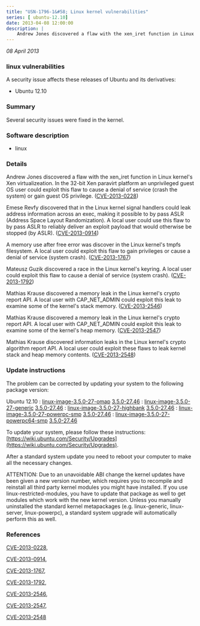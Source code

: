 ```yaml
---
title: "USN-1796-1&#58; Linux kernel vulnerabilities"
series: [ ubuntu-12.10]
date: 2013-04-08 12:00:00
description: |
    Andrew Jones discovered a flaw with the xen_iret function in Linux kernel&#39;s Xen virtualizeation. In the 32-bit Xen paravirt platform an unprivileged guest OS user could exploit this flaw to cause a denial of service (crash the system) or gain guest OS privilege. ([CVE-2013-0228](http://people.ubuntu.com/~ubuntu-security/cve/CVE-2013-0228))
--- 
```

 
 

*08 April 2013*

### linux vulnerabilities

A security issue affects these releases of Ubuntu and its derivatives:

* Ubuntu 12.10

### Summary

Several security issues were fixed in the kernel. 

### Software description

* linux 

### Details

Andrew Jones discovered a flaw with the xen_iret function in Linux kernel&#39;s Xen virtualizeation. In the 32-bit Xen paravirt platform an unprivileged guest OS user could exploit this flaw to cause a denial of service (crash the system) or gain guest OS privilege. ([CVE-2013-0228](http://people.ubuntu.com/~ubuntu-security/cve/CVE-2013-0228))

Emese Revfy discovered that in the Linux kernel signal handlers could leak address information across an exec, making it possible to by pass ASLR (Address Space Layout Randomization). A local user could use this flaw to by pass ASLR to reliably deliver an exploit payload that would otherwise be stopped (by ASLR). ([CVE-2013-0914](http://people.ubuntu.com/~ubuntu-security/cve/CVE-2013-0914))

A memory use after free error was discover in the Linux kernel&#39;s tmpfs filesystem. A local user could exploit this flaw to gain privileges or cause a denial of service (system crash). ([CVE-2013-1767](http://people.ubuntu.com/~ubuntu-security/cve/CVE-2013-1767))

Mateusz Guzik discovered a race in the Linux kernel&#39;s keyring. A local user could exploit this flaw to cause a denial of service (system crash). ([CVE-2013-1792](http://people.ubuntu.com/~ubuntu-security/cve/CVE-2013-1792))

Mathias Krause discovered a memory leak in the Linux kernel&#39;s crypto report API. A local user with CAP_NET_ADMIN could exploit this leak to examine some of the kernel&#39;s stack memory. ([CVE-2013-2546](http://people.ubuntu.com/~ubuntu-security/cve/CVE-2013-2546))

Mathias Krause discovered a memory leak in the Linux kernel&#39;s crypto report API. A local user with CAP_NET_ADMIN could exploit this leak to examine some of the kernel&#39;s heap memory. ([CVE-2013-2547](http://people.ubuntu.com/~ubuntu-security/cve/CVE-2013-2547))

Mathias Krause discovered information leaks in the Linux kernel&#39;s crypto algorithm report API. A local user could exploit these flaws to leak kernel stack and heap memory contents. ([CVE-2013-2548](http://people.ubuntu.com/~ubuntu-security/cve/CVE-2013-2548)) 

### Update instructions

The problem can be corrected by updating your system to the following package version:

Ubuntu 12.10
 : [linux-image-3.5.0-27-omap](https://launchpad.net/ubuntu/+source/linux) <span> [3.5.0-27.46](https://launchpad.net/ubuntu/+source/linux/3.5.0-27.46) </span> 
 : [linux-image-3.5.0-27-generic](https://launchpad.net/ubuntu/+source/linux) <span> [3.5.0-27.46](https://launchpad.net/ubuntu/+source/linux/3.5.0-27.46) </span> 
 : [linux-image-3.5.0-27-highbank](https://launchpad.net/ubuntu/+source/linux) <span> [3.5.0-27.46](https://launchpad.net/ubuntu/+source/linux/3.5.0-27.46) </span> 
 : [linux-image-3.5.0-27-powerpc-smp](https://launchpad.net/ubuntu/+source/linux) <span> [3.5.0-27.46](https://launchpad.net/ubuntu/+source/linux/3.5.0-27.46) </span> 
 : [linux-image-3.5.0-27-powerpc64-smp](https://launchpad.net/ubuntu/+source/linux) <span> [3.5.0-27.46](https://launchpad.net/ubuntu/+source/linux/3.5.0-27.46) </span> 

To update your system, please follow these instructions: [https://wiki.ubuntu.com/Security/Upgrades](https://wiki.ubuntu.com/Security/Upgrades).

After a standard system update you need to reboot your computer to make all the necessary changes.

ATTENTION: Due to an unavoidable ABI change the kernel updates have been given a new version number, which requires you to recompile and reinstall all third party kernel modules you might have installed. If you use linux-restricted-modules, you have to update that package as well to get modules which work with the new kernel version. Unless you manually uninstalled the standard kernel metapackages (e.g. linux-generic, linux-server, linux-powerpc), a standard system upgrade will automatically perform this as well. 

### References

 
 [CVE-2013-0228](http://people.ubuntu.com/~ubuntu-security/cve/CVE-2013-0228), 

 [CVE-2013-0914](http://people.ubuntu.com/~ubuntu-security/cve/CVE-2013-0914), 

 [CVE-2013-1767](http://people.ubuntu.com/~ubuntu-security/cve/CVE-2013-1767), 

 [CVE-2013-1792](http://people.ubuntu.com/~ubuntu-security/cve/CVE-2013-1792), 

 [CVE-2013-2546](http://people.ubuntu.com/~ubuntu-security/cve/CVE-2013-2546), 

 [CVE-2013-2547](http://people.ubuntu.com/~ubuntu-security/cve/CVE-2013-2547), 

 [CVE-2013-2548](http://people.ubuntu.com/~ubuntu-security/cve/CVE-2013-2548)
 

